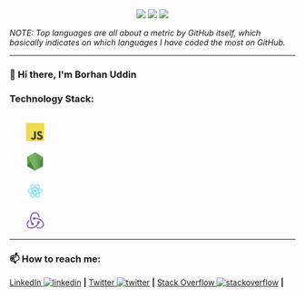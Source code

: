 <div align="center">
    <img src="https://github-readme-stats.vercel.app/api?username=Web-Stack-Learner&show_icons=true&count_private=true&theme=nightowl" />
    <img src="https://github-readme-stats.vercel.app/api/top-langs/?username=Web-Stack-Learner&theme=nightowl" />
    <img src="https://github-readme-streak-stats.herokuapp.com?user=Web-Stack-Learner&theme=nightowl" />
</div>

_NOTE: Top languages are all about a metric by GitHub itself, which basically indicates on which languages I have coded the most on GitHub._

---

### 👋 Hi there, I'm Borhan Uddin

### Technology Stack:

<code>
    <img height="32" src="https://raw.githubusercontent.com/github/explore/master/topics/javascript/javascript.png">
</code>
<code>
    <img height="32" src="https://raw.githubusercontent.com/github/explore/master/topics/nodejs/nodejs.png">
</code>
<code>
    <img height="32" src="https://raw.githubusercontent.com/github/explore/master/topics/react/react.png">
</code>
<code>
    <img height="32" src="https://raw.githubusercontent.com/github/explore/master/topics/redux/redux.png">
</code>


---

### 📫 How to reach me:

[LinkedIn <img height="20" width="20" src="https://cdn.jsdelivr.net/npm/simple-icons@v3/icons/linkedin.svg" alt="linkedin"/>](https://www.linkedin.com/in/Web-Stack-Learner/)
**|**
[Twitter <img height="20" width="20" src="https://cdn.jsdelivr.net/npm/simple-icons@v3/icons/twitter.svg" alt="twitter"/>](https://twitter.com/Web-Stack-Learner)
**|**
[Stack Overflow <img height="20" width="20" src="https://cdn.jsdelivr.net/npm/simple-icons@v3/icons/stackoverflow.svg" alt="stackoverflow"/>](https://stackoverflow.com/users/8407666/Web-Stack-Learner)
**|**
